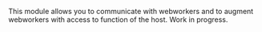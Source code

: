 This module allows you to communicate with webworkers and to augment webworkers with access to function of the host. Work in progress.